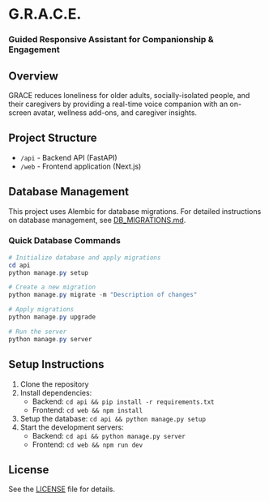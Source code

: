# G.R.A.C.E.

### Guided Responsive Assistant for Companionship & Engagement

## Overview

GRACE reduces loneliness for older adults, socially-isolated people, and their caregivers by providing a real-time voice companion with an on-screen avatar, wellness add-ons, and caregiver insights.

## Project Structure

- `/api` - Backend API (FastAPI)
- `/web` - Frontend application (Next.js)

## Database Management

This project uses Alembic for database migrations. For detailed instructions on database management, see [DB_MIGRATIONS.md](api/DB_MIGRATIONS.md).

### Quick Database Commands

```powershell
# Initialize database and apply migrations
cd api
python manage.py setup

# Create a new migration
python manage.py migrate -m "Description of changes"

# Apply migrations
python manage.py upgrade

# Run the server
python manage.py server
```

## Setup Instructions

1. Clone the repository
2. Install dependencies:
   - Backend: `cd api && pip install -r requirements.txt`
   - Frontend: `cd web && npm install`
3. Setup the database: `cd api && python manage.py setup`
4. Start the development servers:
   - Backend: `cd api && python manage.py server`
   - Frontend: `cd web && npm run dev`

## License

See the [LICENSE](LICENSE) file for details.

